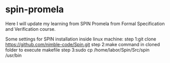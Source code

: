 # spin-promela
Here I will update my learning from SPIN Promela from Formal Specification and Verification course.


Some settings for SPIN installation inside linux machine:
step 1:git clone https://github.com/nimble-code/Spin.git
step 2:make command in cloned folder to execute makefile
step 3:sudo cp /home/labor/Spin/Src/spin /usr/bin
